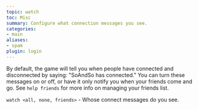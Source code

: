 ```yaml
---
topic: watch
toc: Misc
summary: Configure what connection messages you see.
categories:
- main
aliases:
- spam
plugin: login
---
```

By default, the game will tell you when people have connected and disconnected by saying: "SoAndSo has connected."  You can turn these messages on or off, or have it only notify you when your friends come and go. See `help friends` for more info on managing your friends list.

`watch <all, none, friends>` - Whose connect messages do you see.
